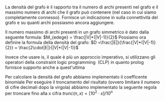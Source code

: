 La densità del grafo è il rapporto tra il numero di archi presenti nel grafo e il massimo numero di archi che il grafo può contenere (nel caso in cui siamo completamente connesso). Fornisce un indicazione in
sulla connettività del grafo e su quanti archi possiasmo ancora aggiungere.

Il numero massimo di archi presenti in un grafo simmetrico è dato dalla seguente formula: $M_{edege} = \frac{|V|*(|V|-1)}{2}$
Possiamo ora definire la formula della densità del grafo: $D =\frac{|E|}{\frac{|V|*(|V|-1)}{2}} = \frac{2\cdot|E|}{|V|*(|V|-1)}$




Invece che usare is, il quale è più un approccio imperativo, si utilizzano gli operatori della constraint logic programming  (CLP) in quanto prolog fornisce supporto anche a quest'ultima

Per calcolare la densità del grafo abbiamo implementato il coefficente binomiale
Per eseguire il troncamento del risultato (ovvero limitare il numero di cifre decimali dopo la virgola) abbiamo implementato la seguente regola per troncare fino alla x cifra  $trunc(n,x) = [10^2 \cdot x]/10^n$
